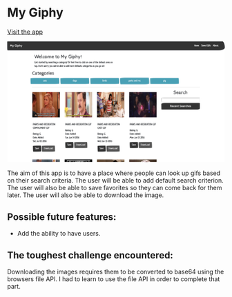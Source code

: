 # My Giphy

[Visit the app](https://germangamboa95.github.io/giphyProject.io/)

![Image of the app ](homeImage.png)

The aim of this app is to have a place where people can look up gifs based on their search criteria. The user will be able to add default search criterion. The user will also be able to save favorites so they can come back for them later. The user will also be able to download the image.



## Possible future features: 

* Add the ability to have users. 


## The toughest challenge encountered: 

Downloading the images requires them to be converted to base64 using the browsers file API. I had to learn to use the file API in order to complete that part. 

